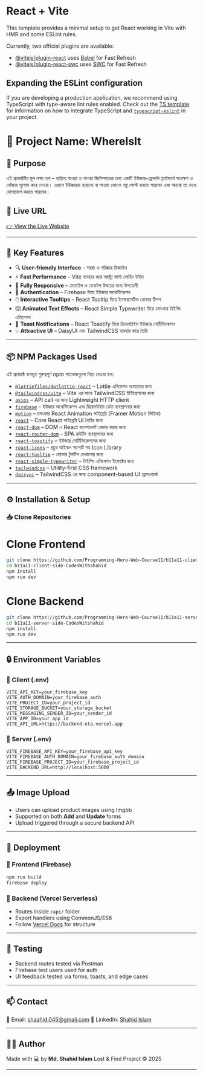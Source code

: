 # React + Vite

This template provides a minimal setup to get React working in Vite with HMR and some ESLint rules.

Currently, two official plugins are available:

- [@vitejs/plugin-react](https://github.com/vitejs/vite-plugin-react/blob/main/packages/plugin-react) uses [Babel](https://babeljs.io/) for Fast Refresh
- [@vitejs/plugin-react-swc](https://github.com/vitejs/vite-plugin-react/blob/main/packages/plugin-react-swc) uses [SWC](https://swc.rs/) for Fast Refresh

## Expanding the ESLint configuration

If you are developing a production application, we recommend using TypeScript with type-aware lint rules enabled. Check out the [TS template](https://github.com/vitejs/vite/tree/main/packages/create-vite/template-react-ts) for information on how to integrate TypeScript and [`typescript-eslint`](https://typescript-eslint.io) in your project.



# 📅 Project Name: WhereIsIt

## 🌟 Purpose
এই প্রজেক্টটির মূল লক্ষ্য হল – হারিয়ে যাওয়া ও পাওয়া জিনিসপত্রের তথ্য একটি ইউজার-ফ্রেন্ডলি প্ল্যাটফর্মে সংরক্ষণ ও খোঁজার সুযোগ করে দেওয়া। এখানে ইউজাররা হারানো বা পাওয়া কোনো বস্তু পোস্ট করতে পারবেন এবং অন্যরা তা দেখে যোগাযোগ করতে পারবেন।

## 🔗 Live URL
[👉 View the Live Website](https://beautiful-marigold-d08b9c.netlify.app/)

---

## 🚀 Key Features

- 🔍 **User-friendly Interface** – সহজ ও পরিষ্কার ডিজাইন
- ⚡ **Fast Performance** – Vite ব্যবহার করে আল্ট্রা ফাস্ট লোডিং টাইম
- 📱 **Fully Responsive** – মোবাইল ও ডেস্কটপ উভয়ের জন্য উপযোগী
- 🔐 **Authentication** – Firebase দিয়ে ইউজার অথেন্টিকেশন
- 🖱️ **Interactive Tooltips** – React Tooltip দিয়ে ইনফরমেটিভ হোভার টিপস
- ⌨️ **Animated Text Effects** – React Simple Typewriter দিয়ে চমৎকার টাইপিং এনিমেশন
- 📢 **Toast Notifications** – React Toastify দিয়ে রিয়েলটাইম ইউজার নোটিফিকেশন
- 💡 **Attractive UI** – DaisyUI এবং TailwindCSS ব্যবহার করে তৈরি

---

## 📦 NPM Packages Used

এই প্রজেক্টে ব্যবহৃত গুরুত্বপূর্ণ npm প্যাকেজগুলো নিচে দেওয়া হল:


- [`@lottiefiles/dotlottie-react`](https://www.npmjs.com/package/@lottiefiles/dotlottie-react) – Lottie এনিমেশন ব্যবহারের জন্য
- [`@tailwindcss/vite`](https://www.npmjs.com/package/@tailwindcss/vite) – Vite এর সাথে TailwindCSS ইন্টিগ্রেশনের জন্য
- [`axios`](https://www.npmjs.com/package/axios) – API call এর জন্য Lightweight HTTP client
- [`firebase`](https://www.npmjs.com/package/firebase) – ইউজার অথেন্টিকেশন এবং রিয়েলটাইম ডেটা ব্যবস্থাপনার জন্য
- [`motion`](https://www.framer.com/motion/) – চমৎকার React Animation লাইব্রেরি (Framer Motion ভিত্তিক)
- [`react`](https://reactjs.org/) – Core React লাইব্রেরি UI তৈরির জন্য
- [`react-dom`](https://reactjs.org/docs/react-dom.html) – DOM এ React কম্পোনেন্ট রেন্ডার করার জন্য
- [`react-router-dom`](https://reactrouter.com/) – SPA রাউটিং ব্যবস্থাপনার জন্য
- [`react-toastify`](https://fkhadra.github.io/react-toastify/) – ইউজার নোটিফিকেশনের জন্য
- [`react-icons`](https://react-icons.github.io/react-icons/) – প্রচুর আইকন সাপোর্ট সহ Icon Library
- [`react-tooltip`](https://react-tooltip.com/) – হোভার টুলটিপ দেখানোর জন্য
- [`react-simple-typewriter`](https://www.npmjs.com/package/react-simple-typewriter) – টাইপিং এনিমেশন ইফেক্টের জন্য
- [`tailwindcss`](https://tailwindcss.com/) – Utility-first CSS framework
- [`daisyui`](https://daisyui.com/) – TailwindCSS এর জন্য component-based UI ফ্রেমওয়ার্ক

- ---


## ⚙️ Installation & Setup

### 📥 Clone Repositories

# Clone Frontend
```bash
git clone https://github.com/Programming-Hero-Web-Course11/b11a11-client-side-CodesWithshahid.git
cd b11a11-client-side-CodesWithshahid
npm install
npm run dev
```
# Clone Backend
```bash
git clone https://github.com/Programming-Hero-Web-Course11/b11a11-server-side-CodesWithshahid.git
cd b11a11-server-side-CodesWitshahid
npm install
npm run dev
```

---

## 🔒 Environment Variables

### 🔹 Client (.env)

```env
VITE_API_KEY=your_firebase_key
VITE_AUTH_DOMAIN=your_firebase_auth
VITE_PROJECT_ID=your_project_id
VITE_STORAGE_BUCKET=your_storage_bucket
VITE_MESSAGING_SENDER_ID=your_sender_id
VITE_APP_ID=your_app_id
VITE_API_URL=https://backend-eta.vercel.app
```

### 🔹 Server (.env)

```env
VITE_FIREBASE_API_KEY=your_firebase_api_key
VITE_FIREBASE_AUTH_DOMAIN=your_firebase_auth_domain
VITE_FIREBASE_PROJECT_ID=your_firebase_project_id
VITE_BACKEND_URL=http://localhost:5000

```

---

## 📤 Image Upload

- Users can upload product images using Imgbb
- Supported on both **Add** and **Update** forms
- Upload triggered through a secure backend API

---

## 🚀 Deployment

### 🔹 Frontend (Firebase)

```bash
npm run build
firebase deploy
```

### 🔹 Backend (Vercel Serverless)

- Routes inside `/api/` folder
- Export handlers using CommonJS/ES6
- Follow [Vercel Docs](https://vercel.com/docs/functions) for structure

---

## 🧪 Testing

- Backend routes tested via Postman
- Firebase test users used for auth
- UI feedback tested via forms, toasts, and edge cases

---

## 📫 Contact

📧 Email: [shaahid.045@gmail.com](mailto:shaahid.045@gmail.com)
🔗 LinkedIn: [Shahid Islam](https://linkedin.com/in/shaahid-cp)

---

## 🧑‍🎓 Author

Made with 💻 by **Md. Shahid Islam**
Lost & Find Project © 2025

---

